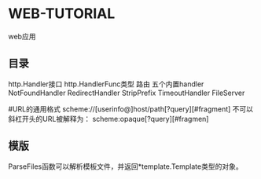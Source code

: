 # WEB-TUTORIAL
web应用

## 目录
 http.Handler接口
 http.HandlerFunc类型
 路由
 五个内置handler
 NotFoundHandler
 RedirectHandler
 StripPrefix
 TimeoutHandler
 FileServer

 #URL的通用格式
 scheme://[userinfo@]host/path[?query][#fragment]
 不可以斜杠开头的URL被解释为：
 scheme:opaque[?query][#fragmen]

 ## 模版

ParseFiles函数可以解析模板文件，并返回*template.Template类型的对象。